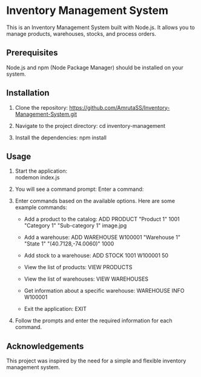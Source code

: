 # Inventory Management System
This is an Inventory Management System built with Node.js. It allows you to manage products, warehouses, stocks, and process orders.

## Prerequisites
Node.js and npm (Node Package Manager) should be installed on your system.

## Installation
1. Clone the repository: https://github.com/AmrutaSS/Inventory-Management-System.git

2. Navigate to the project directory:
cd inventory-management

3. Install the dependencies:
npm install

## Usage
1. Start the application:  
nodemon index.js

2. You will see a command prompt:
Enter a command:

3. Enter commands based on the available options. Here are some example commands:

    * Add a product to the catalog:
    ADD PRODUCT "Product 1" 1001 "Category 1" "Sub-category 1" image.jpg

    * Add a warehouse:
    ADD WAREHOUSE W100001 "Warehouse 1" "State 1" "(40.7128,-74.0060)" 1000

    * Add stock to a warehouse:
    ADD STOCK 1001 W100001 50

    * View the list of products:
    VIEW PRODUCTS

    * View the list of warehouses:
    VIEW WAREHOUSES

    * Get information about a specific warehouse:
    WAREHOUSE INFO W100001

    * Exit the application:
    EXIT

4. Follow the prompts and enter the required information for each command.

## Acknowledgements
This project was inspired by the need for a simple and flexible inventory management system.